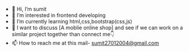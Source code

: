 - 👋 Hi, I’m sumit 
- 👀 I’m interested in frontend developing
- 🌱 I’m currently learning html,css,bootstrap(css,js)
- 💞️  I want to discuss [A moblie  online shop] and see if we can work on a similar project together than connect me👇
- 📫 How to reach me at this mail- sumit27012004@gmail.com


<!---
sumitrdx/sumitrdx is a ✨ special ✨ repository because its `README.md` (this file) appears on your GitHub profile.
You can click the Preview link to take a look at your changes.
--->
